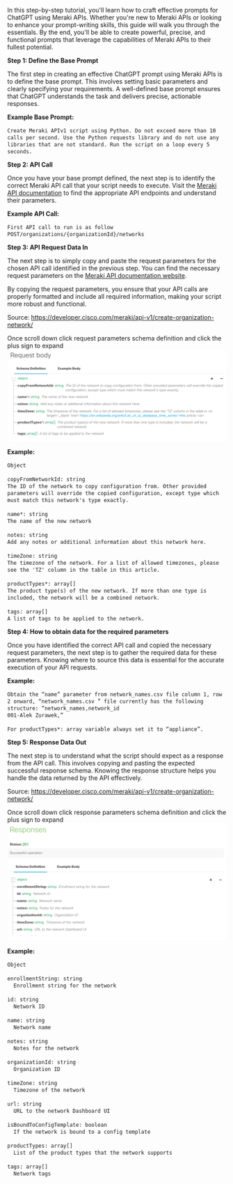 In this step-by-step tutorial, you'll learn how to craft effective prompts for ChatGPT using Meraki APIs. Whether you're new to Meraki APIs or looking to enhance your prompt-writing skills, this guide will walk you through the essentials. By the end, you'll be able to create powerful, precise, and functional prompts that leverage the capabilities of Meraki APIs to their fullest potential.

**Step 1: Define the Base Prompt**

The first step in creating an effective ChatGPT prompt using Meraki APIs is to define the base prompt. This involves setting basic parameters and clearly specifying your requirements. A well-defined base prompt ensures that ChatGPT understands the task and delivers precise, actionable responses.

**Example Base Prompt:**

```
Create Meraki APIv1 script using Python. Do not exceed more than 10 calls per second. Use the Python requests library and do not use any libraries that are not standard. Run the script on a loop every 5 seconds.
```

**Step 2: API Call**

Once you have your base prompt defined, the next step is to identify the correct Meraki API call that your script needs to execute. Visit the [Meraki API documentation](https://developer.cisco.com/meraki/api-v1/) to find the appropriate API endpoints and understand their parameters.


**Example API Call:**

```
First API call to run is as follow POST/organizations/{organizationId}/networks
```

**Step 3: API Request Data In**

The next step is to simply copy and paste the request parameters for the chosen API call identified in the previous step. You can find the necessary request parameters on the [Meraki API documentation website](https://developer.cisco.com/meraki/api-v1/).

By copying the request parameters, you ensure that your API calls are properly formatted and include all required information, making your script more robust and functional.

Source: https://developer.cisco.com/meraki/api-v1/create-organization-network/

Once scroll down click request parameters schema definition and click the plus sign to expand
![Request parameters](https://github.com/AlekZurawek/Meraki_Prompt_Engineering/blob/main/images/request_parameters.png?raw=true)

**Example:**

```
Object

copyFromNetworkId: string  
The ID of the network to copy configuration from. Other provided parameters will override the copied configuration, except type which must match this network's type exactly.

name*: string  
The name of the new network

notes: string  
Add any notes or additional information about this network here.

timeZone: string  
The timezone of the network. For a list of allowed timezones, please see the 'TZ' column in the table in this article.

productTypes*: array[]  
The product type(s) of the new network. If more than one type is included, the network will be a combined network.

tags: array[]  
A list of tags to be applied to the network.
```

**Step 4: How to obtain data for the required parameters**

Once you have identified the correct API call and copied the necessary request parameters, the next step is to gather the required data for these parameters. Knowing where to source this data is essential for the accurate execution of your API requests.

**Example:**

```
Obtain the “name” parameter from network_names.csv file column 1, row 2 onward, “network_names.csv ” file currently has the following structure: “network_names,network_id
001-Alek Zurawek,”

For productTypes*: array variable always set it to “appliance”.
```

**Step 5: Response Data Out**

The next step is to understand what the script should expect as a response from the API call. This involves copying and pasting the expected successful response schema. Knowing the response structure helps you handle the data returned by the API effectively.

Source: https://developer.cisco.com/meraki/api-v1/create-organization-network/

Once scroll down click response parameters schema definition and click the plus sign to expand
![Request parameters](https://github.com/AlekZurawek/Meraki_Prompt_Engineering/blob/main/images/response_parameters.png?raw=true)

**Example:**

```
Object

enrollmentString: string
  Enrollment string for the network

id: string
  Network ID

name: string
  Network name

notes: string
  Notes for the network

organizationId: string
  Organization ID

timeZone: string
  Timezone of the network

url: string
  URL to the network Dashboard UI

isBoundToConfigTemplate: boolean
  If the network is bound to a config template

productTypes: array[]
  List of the product types that the network supports

tags: array[]
  Network tags
```
